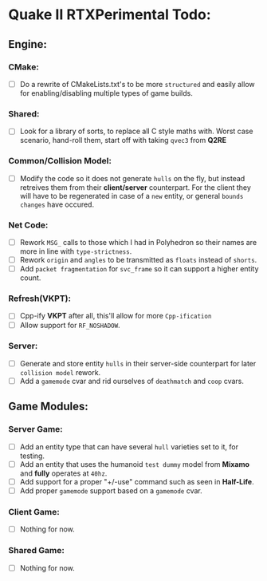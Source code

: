 # Quake II RTXPerimental Todo:

## Engine:
### CMake:
* [ ] Do a rewrite of CMakeLists.txt's to be more ``structured`` and easily allow for enabling/disabling multiple types of game builds.
### Shared:
* [ ] Look for a library of sorts, to replace all C style maths with. Worst case scenario, hand-roll them, start off with taking ``qvec3`` from **Q2RE**
### Common/Collision Model:
* [ ] Modify the code so it does not generate ``hulls`` on the fly, but instead retreives them from their **client/server** counterpart. For the client they will have to be regenerated in case of a ``new`` entity, or general ``bounds changes`` have occured.
### Net Code:
* [ ] Rework ``MSG_`` calls to those which I had in Polyhedron so their names are more in line with ``type-strictness``.
* [ ] Rework ``origin`` and ``angles`` to be transmitted as ``floats`` instead of ``shorts``.
* [ ] Add ``packet fragmentation`` for ``svc_frame`` so it can support a higher entity count.
### Refresh(VKPT):
* [ ] Cpp-ify **VKPT** after all, this'll allow for more ``Cpp-ification``
* [ ] Allow support for ``RF_NOSHADOW``.
### Server:
* [ ] Generate and store entity ``hulls`` in their server-side counterpart for later ``collision model`` rework.
* [ ] Add a ``gamemode`` cvar and rid ourselves of ``deathmatch`` and ``coop`` cvars.

## Game Modules:
### Server Game:
* [ ] Add an entity type that can have several ``hull`` varieties set to it, for testing.
* [ ] Add an entity that uses the humanoid ``test dummy`` model from **Mixamo** and **fully** operates at ``40hz``.
* [ ] Add support for a proper "+/-use" command such as seen in **Half-Life**.
* [ ] Add proper ``gamemode`` support based on a ``gamemode`` cvar.
### Client Game:
* [ ] Nothing for now.
### Shared Game:
* [ ] Nothing for now.